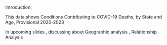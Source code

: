 Introduction:

This data shows Conditions Contributing to COVID-19 Deaths, by State and Age, Provisional 2020-2023

In upcoming slides , discussing about Geographic analysis , Relationship Analysis
